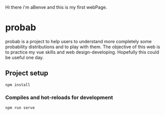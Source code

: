Hi there i'm aBenve and this is my first webPage.

# probab

probab is a project to help users to understand more completely some probability distributions and to play with them. 
The objective of this web is to practice my vue skills and web design-developing. Hopefully this could be useful one day.


## Project setup
```
npm install
```

### Compiles and hot-reloads for development
```
npm run serve
```
